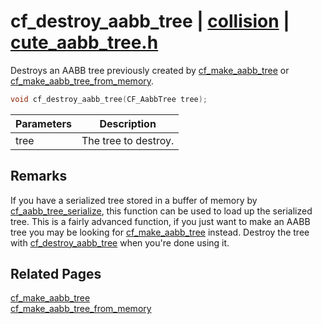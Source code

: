 # cf_destroy_aabb_tree | [collision](https://github.com/RandyGaul/cute_framework/blob/master/docs/collision/README.md) | [cute_aabb_tree.h](https://github.com/RandyGaul/cute_framework/blob/master/include/cute_aabb_tree.h)

Destroys an AABB tree previously created by [cf_make_aabb_tree](https://github.com/RandyGaul/cute_framework/blob/master/docs/collision/cf_make_aabb_tree.md) or [cf_make_aabb_tree_from_memory](https://github.com/RandyGaul/cute_framework/blob/master/docs/collision/cf_make_aabb_tree_from_memory.md).

```cpp
void cf_destroy_aabb_tree(CF_AabbTree tree);
```

Parameters | Description
--- | ---
tree | The tree to destroy.

## Remarks

If you have a serialized tree stored in a buffer of memory by [cf_aabb_tree_serialize](https://github.com/RandyGaul/cute_framework/blob/master/docs/collision/cf_aabb_tree_serialize.md), this function can be used to load up the serialized tree. This is a fairly advanced
function, if you just want to make an AABB tree you may be looking for [cf_make_aabb_tree](https://github.com/RandyGaul/cute_framework/blob/master/docs/collision/cf_make_aabb_tree.md) instead. Destroy the tree with [cf_destroy_aabb_tree](https://github.com/RandyGaul/cute_framework/blob/master/docs/collision/cf_destroy_aabb_tree.md) when you're done using it.

## Related Pages

[cf_make_aabb_tree](https://github.com/RandyGaul/cute_framework/blob/master/docs/collision/cf_make_aabb_tree.md)  
[cf_make_aabb_tree_from_memory](https://github.com/RandyGaul/cute_framework/blob/master/docs/collision/cf_make_aabb_tree_from_memory.md)  
